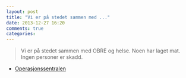```yaml
---
layout: post
title: "Vi er på stedet sammen med ..."
date: 2013-12-27 16:20
comments: true
categories: 
---
```


> Vi er på stedet sammen med OBRE og helse. Noen har laget mat. Ingen personer er skadd.
- [Operasjonssentralen](https://twitter.com/oslopolitiops/status/416725236986302464)
